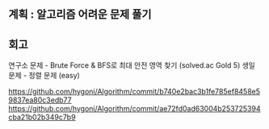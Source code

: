 ## 계획 : 알고리즘 어려운 문제 풀기

## 회고

연구소 문제 - Brute Force & BFS로 최대 안전 영역 찾기 (solved.ac Gold 5)
생일 문제 - 정렬 문제 (easy)

https://github.com/hygoni/Algorithm/commit/b740e2bac3b1fe785ef8458e59837ea80c3edb77
https://github.com/hygoni/Algorithm/commit/ae72fd0ad63004b253725394cba21b02b349c7b9
